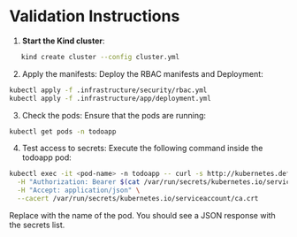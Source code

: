 # Validation Instructions

1. **Start the Kind cluster**:
```bash
   kind create cluster --config cluster.yml
```
2. Apply the manifests: Deploy the RBAC manifests and Deployment:
```bash
kubectl apply -f .infrastructure/security/rbac.yml
kubectl apply -f .infrastructure/app/deployment.yml
```
3. Check the pods: Ensure that the pods are running:
```bash
kubectl get pods -n todoapp
```

4. Test access to secrets: Execute the following command inside the todoapp pod:
```bash
kubectl exec -it <pod-name> -n todoapp -- curl -s http://kubernetes.default.svc/api/v1/namespaces/todoapp/secrets \
  -H "Authorization: Bearer $(cat /var/run/secrets/kubernetes.io/serviceaccount/token)" \
  -H "Accept: application/json" \
  --cacert /var/run/secrets/kubernetes.io/serviceaccount/ca.crt
```
Replace <pod-name> with the name of the pod. You should see a JSON response with the secrets list.

